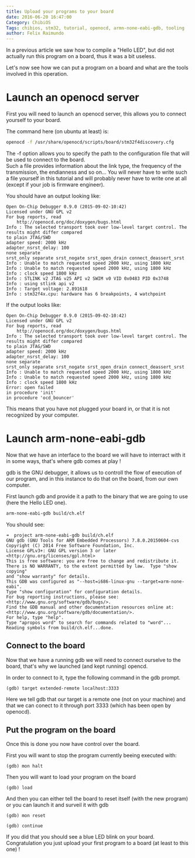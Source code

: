 ```yaml
---
title: Upload your programs to your board
date: 2016-06-20 16:47:00
Category: ChibiOS
Tags: chibios, stm32, tutorial, openocd, armn-none-eabi-gdb, tooling
author: Felix Raimundo
---
```


In a previous article we saw how to compile a "Hello LED", but did not actually run this program
on a board, thus it was a bit useless.

Let's now see how we can put a program on a board and what are the tools involved in this operation.

# Launch an openocd server

First you will need to launch an openocd server, this allows you to connect yourself to your board.

The command here (on ubuntu at least) is:

```bash
openocd -f /usr/share/openocd/scripts/board/stm32f4discovery.cfg
```

The -f option allows you to specify the path to the configuration file that will be used to connect 
to the board.  
Such a file provides information about the link type, the frequency of the transmission, the
endianness and so on... You will never have to write such a file yourself in this tutorial
and will probably never have to write one at all (except if your job is firmware engineer).

You should have an output looking like:

```
Open On-Chip Debugger 0.9.0 (2015-09-02-10:42)
Licensed under GNU GPL v2
For bug reports, read
    http://openocd.org/doc/doxygen/bugs.html
Info : The selected transport took over low-level target control. The results might differ compared
to plain JTAG/SWD
adapter speed: 2000 kHz
adapter_nsrst_delay: 100
none separate
srst_only separate srst_nogate srst_open_drain connect_deassert_srst
Info : Unable to match requested speed 2000 kHz, using 1800 kHz
Info : Unable to match requested speed 2000 kHz, using 1800 kHz
Info : clock speed 1800 kHz
Info : STLINK v2 JTAG v25 API v2 SWIM v0 VID 0x0483 PID 0x3748
Info : using stlink api v2
Info : Target voltage: 2.891618
Info : stm32f4x.cpu: hardware has 6 breakpoints, 4 watchpoint
```

If the output looks like:

```
Open On-Chip Debugger 0.9.0 (2015-09-02-10:42)
Licensed under GNU GPL v2
For bug reports, read
    http://openocd.org/doc/doxygen/bugs.html
Info : The selected transport took over low-level target control. The results might differ compared
to plain JTAG/SWD
adapter speed: 2000 kHz
adapter_nsrst_delay: 100
none separate
srst_only separate srst_nogate srst_open_drain connect_deassert_srst
Info : Unable to match requested speed 2000 kHz, using 1800 kHz
Info : Unable to match requested speed 2000 kHz, using 1800 kHz
Info : clock speed 1800 kHz
Error: open failed
in procedure 'init' 
in procedure 'ocd_bouncer'
```

This means that you have not plugged your board in, or that it is not recognized by your computer.

# Launch arm-none-eabi-gdb

Now that we have an interface to the board we will have to interract with it in some ways, that's
where gdb comes at play !

gdb is the GNU debugger, it allows us to controll the flow of execution of our program, and in this
instance to do that on the board, from our own computer.

First launch gdb and provide it a path to the binary that we are going to use (here the Hello
LED one).

```bash
arm-none-eabi-gdb build/ch.elf
```

You should see:

```
➜  project arm-none-eabi-gdb build/ch.elf
GNU gdb (GNU Tools for ARM Embedded Processors) 7.8.0.20150604-cvs
Copyright (C) 2014 Free Software Foundation, Inc.
License GPLv3+: GNU GPL version 3 or later <http://gnu.org/licenses/gpl.html>
This is free software: you are free to change and redistribute it.
There is NO WARRANTY, to the extent permitted by law.  Type "show copying"
and "show warranty" for details.
This GDB was configured as "--host=i686-linux-gnu --target=arm-none-eabi".
Type "show configuration" for configuration details.
For bug reporting instructions, please see:
<http://www.gnu.org/software/gdb/bugs/>.
Find the GDB manual and other documentation resources online at:
<http://www.gnu.org/software/gdb/documentation/>.
For help, type "help".
Type "apropos word" to search for commands related to "word"...
Reading symbols from build/ch.elf...done.
```

## Connect to the board

Now that we have a running gdb we will need to connect ourselve to the board, that's why we launched
(and kept running) opencd.

In order to connect to it, type the following command in the gdb prompt.

```
(gdb) target extended-remote localhost:3333
```

Here we tell gdb that our target is a remote one (not on your machine) and that we can conect
to it through port 3333 (which has been open by openocd).

## Put the program on the board

Once this is done you now have control over the board.

First you will want to stop the program currently beeing executed with:

```
(gdb) mon halt
```

Then you will want to load your program on the board

```
(gdb) load
```

And then you can either tell the board to reset itself (with the new program) or you can launch it
and surveil it with gdb

```
(gdb) mon reset
```

```
(gdb) continue
```

If you did that you should see a blue LED blink on your board.  
Congratulation you just upload your first program to a board (at least to this one) !
